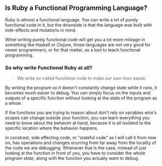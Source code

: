 ## Is Ruby a Functional Programming Language?

Ruby is _almost_ a functional language. You can write a lot of purely functional code in it, but the downside is that the language was built with side-effects and mutations in mind.

Whiel writing purely functional code will get you a lot more mileage in something like Haskell or Clojure, those languages are not very good for newer programmers, or for that matter, as a tool to teach functional programming.

### So why write Functional Ruby at all?

> We write so called functional code to make _our own lives_ easier. 

By writing the program so it doesn't constantly change state while it runs, it becomes much easier to debug. You can simply focus on the inputs and outputs of a specific function without looking at the state of the program as a whole.

If the functions you are trying to reason about don't rely on variables who's scopes can change outside your function, you can learn everything you need to know about the behavoir at hand, because it is all isolated to the specific location where the behavior happens.

In constrast, side effecting code, or "stateful code" as I will call it from now on, has operations and changes ocurring from far away from the locality of the code we are debugging. Whenever that is the case, instead of just looking at the function in front of you, you have to consider the whole _program state_, along with the function you actually want to debug.

